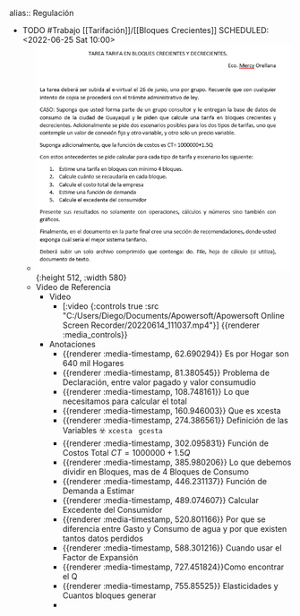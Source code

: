 alias:: Regulación

- TODO #Trabajo [[Tarifación]]/[[Bloques Crecientes]] 
  SCHEDULED: <2022-06-25 Sat 10:00>
	- ![image.png](../assets/image_1655581632704_0.png){:height 512, :width 580}
	- Video de Referencia
		- Video
			- [:video {:controls true :src "C:/Users/Diego/Documents/Apowersoft/Apowersoft Online Screen Recorder/20220614_111037.mp4"}]
			  {{renderer :media_controls}}
		- Anotaciones
			- {{renderer :media-timestamp, 62.690294}} Es por Hogar son 640 mil Hogares
			- {{renderer :media-timestamp, 81.380545}}  Problema de Declaración, entre valor pagado y valor consumudio
			- {{renderer :media-timestamp, 108.748161}} Lo que necesitamos para calcular el total
			- {{renderer :media-timestamp, 160.946003}} Que es xcesta
			- {{renderer :media-timestamp, 274.386561}} Definición de las Variables ☣️ `xcesta ` `gcesta`
			- {{renderer :media-timestamp, 302.095831}} Función de Costos  Total $CT=1000000+1.5Q$
			- {{renderer :media-timestamp, 385.980206}} Lo que debemos dividir en Bloques, mas de 4 Bloques de Consumo
			- {{renderer :media-timestamp, 446.231137}} Función de Demanda a Estimar
			- {{renderer :media-timestamp, 489.074607}} Calcular Excedente del Consumidor
			- {{renderer :media-timestamp, 520.801166}} Por que se diferencia entre Gasto y Consumo  de agua y por que existen tantos datos perdidos
			- {{renderer :media-timestamp, 588.301216}} Cuando usar el Factor de Expansión
			- {{renderer :media-timestamp, 727.451824}}Como encontrar el Q
			- {{renderer :media-timestamp, 755.85525}} Elasticidades y Cuantos bloques generar
			-